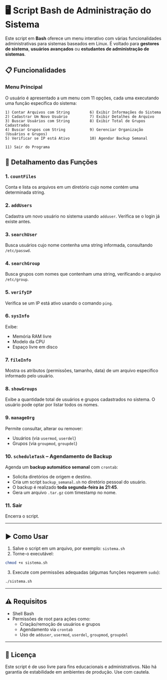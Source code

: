 # 🖥️ Script Bash de Administração do Sistema

Este script em **Bash** oferece um menu interativo com várias funcionalidades administrativas para sistemas baseados em Linux. É voltado para **gestores de sistema**, **usuários avançados** ou **estudantes de administração de sistemas**.

## 📋 Funcionalidades

### Menu Principal
O usuário é apresentado a um menu com 11 opções, cada uma executando uma função específica do sistema:

```
1) Contar Arquivos com String         6) Exibir Informações do Sistema
2) Cadastrar Um Novo Usuário          7) Exibir Detalhes de Arquivo
3) Buscar Usuários com String         8) Exibir Total de Grupos Cadastrados
4) Buscar Grupos com String           9) Gerenciar Organização (Usuários e Grupos)
5) Verificar se IP está Ativo         10) Agendar Backup Semanal
                                       
11) Sair do Programa
```

## 🔧 Detalhamento das Funções

### 1. `countFiles`
Conta e lista os arquivos em um diretório cujo nome contém uma determinada string.

### 2. `addUsers`
Cadastra um novo usuário no sistema usando `adduser`. Verifica se o login já existe antes.

### 3. `searchUser`
Busca usuários cujo nome contenha uma string informada, consultando `/etc/passwd`.

### 4. `searchGroup`
Busca grupos com nomes que contenham uma string, verificando o arquivo `/etc/group`.

### 5. `verifyIP`
Verifica se um IP está ativo usando o comando `ping`.

### 6. `sysInfo`
Exibe:
- Memória RAM livre
- Modelo da CPU
- Espaço livre em disco

### 7. `fileInfo`
Mostra os atributos (permissões, tamanho, data) de um arquivo específico informado pelo usuário.

### 8. `showGroups`
Exibe a quantidade total de usuários e grupos cadastrados no sistema. O usuário pode optar por listar todos os nomes.

### 9. `manageOrg`
Permite consultar, alterar ou remover:
- Usuários (via `usermod`, `userdel`)
- Grupos (via `groupmod`, `groupdel`)

### 10. `scheduleTask` – Agendamento de Backup
Agenda um **backup automático semanal** com `crontab`:
- Solicita diretórios de origem e destino.
- Cria um script `backup_semanal.sh` no diretório pessoal do usuário.
- O backup é realizado **toda segunda-feira às 21:45**.
- Gera um arquivo `.tar.gz` com timestamp no nome.

### 11. Sair
Encerra o script.

---

## ▶️ Como Usar

1. Salve o script em um arquivo, por exemplo: `sistema.sh`
2. Torne-o executável:

```bash
chmod +x sistema.sh
```

3. Execute com permissões adequadas (algumas funções requerem `sudo`):

```bash
./sistema.sh
```

---

## ⚠️ Requisitos

- Shell Bash
- Permissões de root para ações como:
  - Criação/remoção de usuários e grupos
  - Agendamento via `crontab`
  - Uso de `adduser`, `usermod`, `userdel`, `groupmod`, `groupdel`

---

## 📜 Licença

Este script é de uso livre para fins educacionais e administrativos. Não há garantia de estabilidade em ambientes de produção. Use com cautela.
